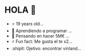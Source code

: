
# HOLA 👋
- :star: 19 years old...
- 🌱 Aprendiendo a programar ...
- 🤔 Pensando en hacer 5M€ ...
- ⚡ Fun fact: Me gusta el te x2...
- :shipit: Ojetivo: encontrar vinland...
  
